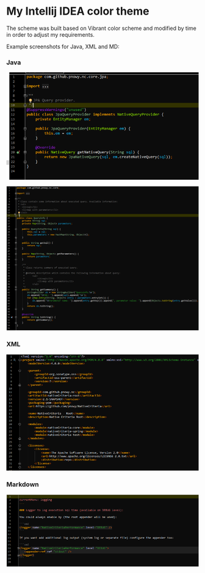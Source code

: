 # My Intellij IDEA color theme

The scheme was built based on Vibrant color scheme and modified by time in order to adjust my requirements.

Example screenshots for Java, XML and MD:

### Java
![1](1.PNG)

![3](3.PNG)

### XML
![2](2.PNG)

### Markdown

![4](4.PNG)
